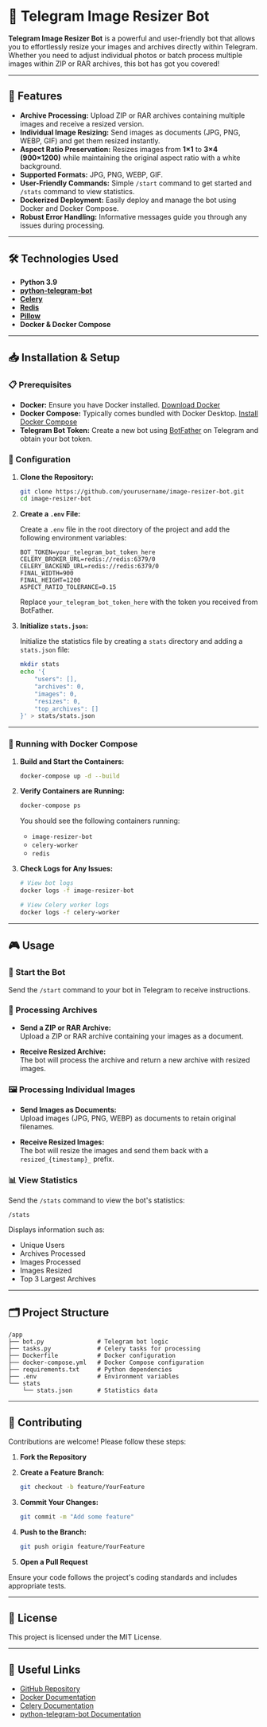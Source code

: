 # 📸 Telegram Image Resizer Bot

**Telegram Image Resizer Bot** is a powerful and user-friendly bot that allows you to effortlessly resize your images and archives directly within Telegram. Whether you need to adjust individual photos or batch process multiple images within ZIP or RAR archives, this bot has got you covered!

---

## 🚀 Features

- **Archive Processing:** Upload ZIP or RAR archives containing multiple images and receive a resized version.
- **Individual Image Resizing:** Send images as documents (JPG, PNG, WEBP, GIF) and get them resized instantly.
- **Aspect Ratio Preservation:** Resizes images from **1×1** to **3×4 (900×1200)** while maintaining the original aspect ratio with a white background.
- **Supported Formats:** JPG, PNG, WEBP, GIF.
- **User-Friendly Commands:** Simple `/start` command to get started and `/stats` command to view statistics.
- **Dockerized Deployment:** Easily deploy and manage the bot using Docker and Docker Compose.
- **Robust Error Handling:** Informative messages guide you through any issues during processing.

---

## 🛠️ Technologies Used

- **Python 3.9**
- **[python-telegram-bot](https://github.com/python-telegram-bot/python-telegram-bot)**
- **[Celery](https://docs.celeryproject.org/)**
- **[Redis](https://redis.io/)**
- **[Pillow](https://python-pillow.org/)**
- **Docker & Docker Compose**

---

## 📥 Installation & Setup

### 📋 Prerequisites

- **Docker:** Ensure you have Docker installed. [Download Docker](https://www.docker.com/get-started)
- **Docker Compose:** Typically comes bundled with Docker Desktop. [Install Docker Compose](https://docs.docker.com/compose/install/)
- **Telegram Bot Token:** Create a new bot using [BotFather](https://t.me/BotFather) on Telegram and obtain your bot token.

### 🔧 Configuration

1. **Clone the Repository:**

   ```bash
   git clone https://github.com/yourusername/image-resizer-bot.git
   cd image-resizer-bot
   ```

2. **Create a `.env` File:**

   Create a `.env` file in the root directory of the project and add the following environment variables:

   ```env
   BOT_TOKEN=your_telegram_bot_token_here
   CELERY_BROKER_URL=redis://redis:6379/0
   CELERY_BACKEND_URL=redis://redis:6379/0
   FINAL_WIDTH=900
   FINAL_HEIGHT=1200
   ASPECT_RATIO_TOLERANCE=0.15
   ```

   Replace `your_telegram_bot_token_here` with the token you received from BotFather.

3. **Initialize `stats.json`:**

   Initialize the statistics file by creating a `stats` directory and adding a `stats.json` file:

   ```bash
   mkdir stats
   echo '{
       "users": [],
       "archives": 0,
       "images": 0,
       "resizes": 0,
       "top_archives": []
   }' > stats/stats.json
   ```

---

### 🐳 Running with Docker Compose

1. **Build and Start the Containers:**

   ```bash
   docker-compose up -d --build
   ```

2. **Verify Containers are Running:**

   ```bash
   docker-compose ps
   ```

   You should see the following containers running:

   - `image-resizer-bot`
   - `celery-worker`
   - `redis`

3. **Check Logs for Any Issues:**

   ```bash
   # View bot logs
   docker logs -f image-resizer-bot

   # View Celery worker logs
   docker logs -f celery-worker
   ```

---

## 🎮 Usage

### 🔰 Start the Bot

Send the `/start` command to your bot in Telegram to receive instructions.

### 📁 Processing Archives

- **Send a ZIP or RAR Archive:**  
  Upload a ZIP or RAR archive containing your images as a document.

- **Receive Resized Archive:**  
  The bot will process the archive and return a new archive with resized images.

### 🖼️ Processing Individual Images

- **Send Images as Documents:**  
  Upload images (JPG, PNG, WEBP) as documents to retain original filenames.

- **Receive Resized Images:**  
  The bot will resize the images and send them back with a `resized_{timestamp}_` prefix.

### 📊 View Statistics

Send the `/stats` command to view the bot's statistics:

```plaintext
/stats
```

Displays information such as:

- Unique Users
- Archives Processed
- Images Processed
- Images Resized
- Top 3 Largest Archives

---

## 🗂️ Project Structure

```plaintext
/app
├── bot.py               # Telegram bot logic
├── tasks.py             # Celery tasks for processing
├── Dockerfile           # Docker configuration
├── docker-compose.yml   # Docker Compose configuration
├── requirements.txt     # Python dependencies
├── .env                 # Environment variables
└── stats
    └── stats.json       # Statistics data
```

---

## 🤝 Contributing

Contributions are welcome! Please follow these steps:

1. **Fork the Repository**
2. **Create a Feature Branch:**

   ```bash
   git checkout -b feature/YourFeature
   ```

3. **Commit Your Changes:**

   ```bash
   git commit -m "Add some feature"
   ```

4. **Push to the Branch:**

   ```bash
   git push origin feature/YourFeature
   ```

5. **Open a Pull Request**

Ensure your code follows the project's coding standards and includes appropriate tests.

---

## 📜 License

This project is licensed under the MIT License.

---

## 🔗 Useful Links

- [GitHub Repository](https://github.com/yourusername/image-resizer-bot)
- [Docker Documentation](https://docs.docker.com/)
- [Celery Documentation](https://docs.celeryproject.org/)
- [python-telegram-bot Documentation](https://python-telegram-bot.readthedocs.io/)
